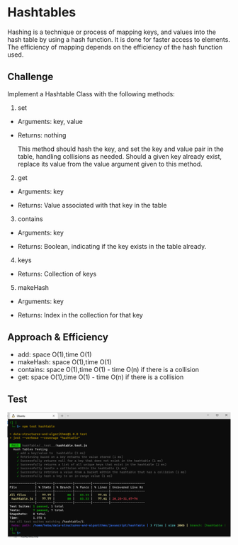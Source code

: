# Hashtables

Hashing is a technique or process of mapping keys, and values into the hash table by using a hash function. It is done for faster access to elements. The efficiency of mapping depends on the efficiency of the hash function used.
## Challenge
Implement a Hashtable Class with the following methods:

1.  set
* Arguments: key, value
* Returns: nothing 

  This method should hash the key, and set the key and value pair in the table, handling collisions as needed.
Should a given key already exist, replace its value from the value argument given to this method.
2. get

* Arguments: key

* Returns: Value associated with that key in the table

3.  contains
* Arguments: key

* Returns: Boolean, indicating if the key exists in the table already.
4. keys

* Returns: Collection of keys

5. makeHash

* Arguments: key

* Returns: Index in the collection for that key

## Approach & Efficiency
* add: space O(1),time O(1)
* makeHash: space O(1),time O(1)
* contains: space O(1),time O(1) - time O(n) if there is a collision
* get: space O(1),time O(1) - time O(n) if there is a collision  

## Test
![](./testHashtable.png)